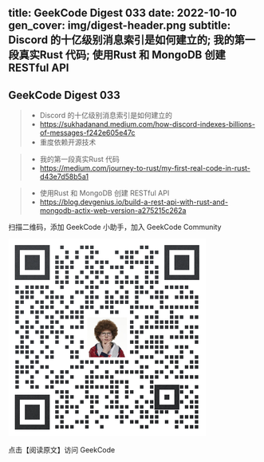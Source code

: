 title: GeekCode Digest 033
date: 2022-10-10
gen_cover: img/digest-header.png
subtitle: Discord 的十亿级别消息索引是如何建立的; 我的第一段真实Rust 代码; 使用Rust 和 MongoDB 创建 RESTful API
---

GeekCode Digest 033
---


> * Discord 的十亿级别消息索引是如何建立的
> * https://sukhadanand.medium.com/how-discord-indexes-billions-of-messages-f242e605e47c
> * 重度依赖开源技术


> * 我的第一段真实Rust 代码
> * https://medium.com/journey-to-rust/my-first-real-code-in-rust-d43e7d58b5a1



> * 使用Rust 和 MongoDB 创建 RESTful API
> * https://blog.devgenius.io/build-a-rest-api-with-rust-and-mongodb-actix-web-version-a275215c262a


扫描二维码，添加 GeekCode 小助手，加入 GeekCode Community

![](img/genius-qrcode.png)

点击【阅读原文】访问 GeekCode